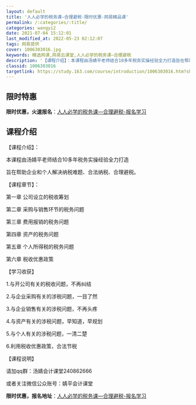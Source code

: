 ```yaml
---
layout: default
title: '人人必学的税务课—合理避税-限时优惠-网易精品课'
permalink: /:categories/:title/
categories: wangyi2
date: 2021-07-04 15:12:01
last_modified_at: 2022-05-23 02:12:07
tags: 网易提供
cover: 1006303016.jpg
keywords: 精选网课,网易云课堂,人人必学的税务课—合理避税
description: '【课程介绍】：本课程由汤婧平老师结合10多年税务实操经验全力打造旨在帮助企业和个人解决纳税难题、合法纳税、合理避税。【课'
classid: 1006303016
targetlink: https://study.163.com/course/introduction/1006303016.htm?share=1&shareId=1025206652&utm_campaign=share&utm_medium=iphoneShare&utm_source=&utm_u=1025206652
---
```


## 限时特惠

**限时优惠，火速报名**：[人人必学的税务课—合理避税-报名学习](https://study.163.com/course/introduction/1006303016.htm?share=1&shareId=1025206652&utm_campaign=share&utm_medium=iphoneShare&utm_source=&utm_u=1025206652)

## 课程介绍

【课程介绍】：

本课程由汤婧平老师结合10多年税务实操经验全力打造

旨在帮助企业和个人解决纳税难题、合法纳税、合理避税。



【课程章节】：

第一章 公司设立的税收筹划

第二章 采购与销售环节的税务问题 

第三章 费用报销的税务问题   

第四章 资产的税务问题   

第五章 个人所得税的税务问题 

第六章  税收优惠政策 



【学习收获】

1.与开公司有关的税收问题，不再纠结

2.与企业采购有关的涉税问题，一目了然

3.与企业销售有关的涉税问题，不再头疼

4.与资产有关的涉税问题，早知道，早规划

5.与个人有关的涉税问题，一清二楚

6.利用税收优惠政策，合法节税



【课程说明】

请加qq群：汤婧会计课堂240862666

或者关注微信公众账号：婧平会计课堂

**限时优惠，报名地址**：[人人必学的税务课—合理避税-报名学习](https://study.163.com/course/introduction/1006303016.htm?share=1&shareId=1025206652&utm_campaign=share&utm_medium=iphoneShare&utm_source=&utm_u=1025206652)

